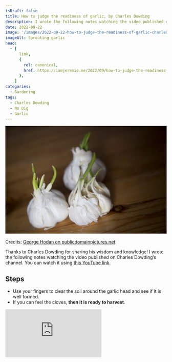 ```yaml
---
isDraft: false
title: How to judge the readiness of garlic, by Charles Dowding
description: I wrote the following notes watching the video published on Charles Dowding’s channel
date: 2022-09-22
image: '/images/2022-09-22-how-to-judge-the-readiness-of-garlic-charles-dowding-hero.jpg'
imageAlt: Sprouting garlic
head:
  - [
      link,
      {
        rel: canonical,
        href: https://iamjeremie.me/2022/09/how-to-judge-the-readiness-of-garlic-charles-dowding,
      },
    ]
categories:
  - Gardening
tags:
  - Charles Dowding
  - No Dig
  - Garlic
---
```


![Sprouting garlic](/images/2022-09-22-how-to-judge-the-readiness-of-garlic-charles-dowding-hero.jpg)

Credits: [George Hodan on publicdomainpictures.net](https://www.publicdomainpictures.net/fr/view-image.php?image=206292&picture=germination-ail)

Thanks to Charles Dowding for sharing his wisdom and knowledge!
I wrote the following notes watching the video published on Charles Dowding’s channel.
You can watch it using [this YouTube link](https://www.youtube.com/shorts/o8ZStwTQUVU).

## Steps

- Use your fingers to clear the soil around the garlic head and see if it is well formed.
- If you can feel the cloves, **then it is ready to harvest**.

<!-- markdownlint-disable MD033 -->
<p class="newsletter-wrapper"><iframe class="newsletter-embed" src="https://iamjeremie.substack.com/embed" frameborder="0" scrolling="no"></iframe></p>
